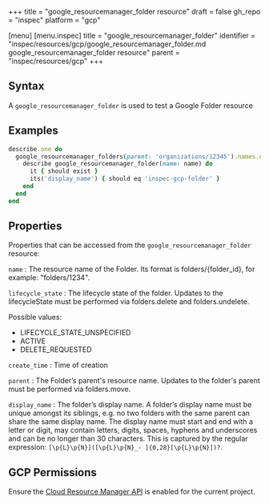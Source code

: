 +++
title = "google_resourcemanager_folder resource"
draft = false
gh_repo = "inspec"
platform = "gcp"

[menu]
  [menu.inspec]
    title = "google_resourcemanager_folder"
    identifier = "inspec/resources/gcp/google_resourcemanager_folder.md google_resourcemanager_folder resource"
    parent = "inspec/resources/gcp"
+++

## Syntax

A `google_resourcemanager_folder` is used to test a Google Folder resource

## Examples

```ruby
describe.one do
  google_resourcemanager_folders(parent: 'organizations/12345').names.each do |name|
    describe google_resourcemanager_folder(name: name) do
      it { should exist }
      its('display_name') { should eq 'inspec-gcp-folder' }
    end
  end
end
```

## Properties

Properties that can be accessed from the `google_resourcemanager_folder` resource:

`name`
: The resource name of the Folder. Its format is folders/{folder_id}, for example: "folders/1234".

`lifecycle_state`
: The lifecycle state of the folder. Updates to the lifecycleState must be performed via folders.delete and folders.undelete.

  Possible values:

  - LIFECYCLE_STATE_UNSPECIFIED
  - ACTIVE
  - DELETE_REQUESTED

`create_time`
: Time of creation

`parent`
: The Folder’s parent's resource name. Updates to the folder's parent must be performed via folders.move.

`display_name`
: The folder’s display name. A folder’s display name must be unique amongst its siblings, e.g. no two folders with the same parent can share the same display name. The display name must start and end with a letter or digit, may contain letters, digits, spaces, hyphens and underscores and can be no longer than 30 characters. This is captured by the regular expression: `[\p{L}\p{N}]([\p{L}\p{N}_- ]{0,28}[\p{L}\p{N}])?`.

## GCP Permissions

Ensure the [Cloud Resource Manager API](https://console.cloud.google.com/apis/library/cloudresourcemanager.googleapis.com/) is enabled for the current project.
